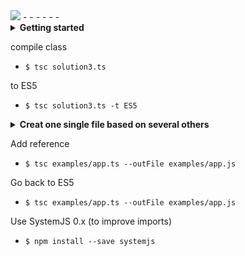 <img src="https://monosnap.com/image/qWvDBkhnXf9Z9I1OnsZlRKwygEDrE6"/>
- - - - - -

<details>
<summary><b>Getting started</b></summary>

- `$ sudo npm -g install typescript`

- `$ npm init`

- `$ npm install lite-server --save-dev`

- `$ tsc name-of-the-file.ts`
</details>

compile class
- `$ tsc solution3.ts`

to ES5
- `$ tsc solution3.ts -t ES5`

<details>
<summary><b>Creat one single file based on several others</b></summary>

`$ tsc --outFile examples/app.js examples/circleMath.ts examples/rectangleMath.ts examples/app.ts`

</details>

Add reference
- `$ tsc examples/app.ts --outFile examples/app.js`

Go back to ES5 
- `$ tsc examples/app.ts --outFile examples/app.js`

Use SystemJS 0.x (to improve imports)
- `$ npm install --save systemjs`
